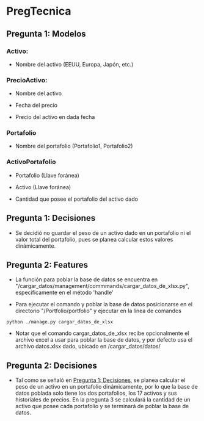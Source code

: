 # PregTecnica

## Pregunta 1: Modelos

### Activo:

- Nombre del activo (EEUU, Europa, Japón, etc.)

### PrecioActivo:

- Nombre del activo

- Fecha del precio

- Precio del activo en dada fecha


### Portafolio

- Nombre del portafolio (Portafolio1, Portafolio2)

### ActivoPortafolio

- Portafolio (Llave foránea)

- Activo (Llave foránea)

- Cantidad que posee el portafolio del activo dado

## Pregunta 1: Decisiones

- Se decidió no guardar el peso de un activo dado en un portafolio ni el valor total del portafolio, pues se planea calcular estos valores dinámicamente.


## Pregunta 2: Features

- La función para poblar la base de datos se encuentra en "/cargar_datos/management/commmands/cargar_datos_de_xlsx.py", específicamente en el método 'handle'

- Para ejecutar el comando y poblar la base de datos posicionarse en el directorio "/Portfolio/portfolio" y ejecutar en la linea de comandos

```console
python ./manage.py cargar_datos_de_xlsx
```

- Notar que el comando cargar_datos_de_xlsx recibe opcionalmente el archivo excel a usar para poblar la base de datos, y por defecto usa el archivo datos.xlsx dado, ubicado en /cargar_datos/datos/

## Pregunta 2: Decisiones

- Tal como se señaló en [Pregunta 1: Decisiones](#pregunta-1-decisiones), se planea calcular el peso de un activo en un portafolio dinámicamente, por lo que la base de datos poblada solo tiene los dos portafolios, los 17 activos y sus historiales de precios. En la pregunta 3 se calculará la cantidad de un activo que posee cada portafolio y se terminará de poblar la base de datos.
